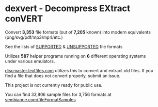 # dexvert - **D**ecompress **EX**tract con**VERT**
Convert **3,353** file formats (out of **7,205** known) into modern equivalents (png/svg/pdf/mp3/mp4/etc.)

See the lists of [SUPPORTED](SUPPORTED.md) & [UNSUPPORTED](UNSUPPORTED.md) file formats

Utilizes **587** helper programs running on **6** different operating systems under various emulators.

[discmaster.textfiles.com](http://discmaster.textfiles.com/) utilizes this to convert and extract old files. If you find a file that does not convert properly, submit an issue.

This project is not currently ready for public use.

You can find 33,806 sample files for 3,756 formats at [sembiance.com/fileFormatSamples](https://sembiance.com/fileFormatSamples/)
